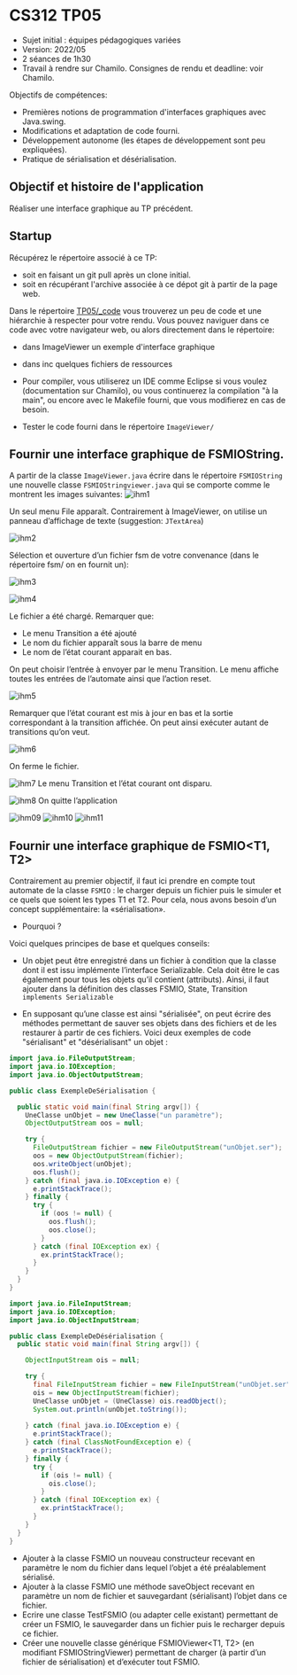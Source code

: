 # CS312 TP05

  * Sujet initial : équipes pédagogiques variées
  * Version: 2022/05
  * 2 séances de 1h30
  * Travail à rendre sur Chamilo. Consignes de rendu et deadline: voir Chamilo.

Objectifs de compétences:
* Premières notions de programmation d'interfaces graphiques avec Java.swing.
* Modifications et adaptation de code fourni.
* Développement autonome (les étapes de développement sont peu expliquées).
* Pratique de sérialisation et désérialisation.

## Objectif et histoire de l'application

Réaliser une interface graphique au TP précédent.

## Startup

Récupérez le répertoire associé à ce TP: 
* soit en faisant un git pull après un clone initial. 
* soit en récupérant l'archive associée à ce dépot git à partir de la page web.

Dans le répertoire [TP05/_code](_code/) vous trouverez un peu de code
et une hiérarchie à respecter pour votre rendu. Vous pouvez naviguer
dans ce code avec votre navigateur web, ou alors directement dans le
répertoire:
* dans ImageViewer un exemple d'interface graphique
* dans inc quelques fichiers de ressources

* Pour compiler, vous utiliserez un IDE comme Eclipse si vous voulez
  (documentation sur Chamilo), ou vous continuerez la compilation "à
  la main", ou encore avec le Makefile fourni, que vous modifierez en
  cas de besoin.


* Tester le code fourni dans le répertoire `ImageViewer/`


## Fournir une interface graphique de FSMIOString. 

A partir de la classe `ImageViewer.java` écrire dans le répertoire `FSMIOString` une nouvelle classe `FSMIOStringviewer.java` qui se comporte comme le montrent les images suivantes:
![ihm1](figs/ihm01.png)

Un seul menu File apparaît.
Contrairement à ImageViewer, on utilise un panneau d’affichage de texte (suggestion: `JTextArea`)

![ihm2](figs/ihm02.png)

Sélection et ouverture d’un fichier fsm de votre convenance (dans le répertoire fsm/ on en fournit un):

![ihm3](figs/ihm03.png)

![ihm4](figs/ihm04.png)

Le fichier a été chargé. Remarquer que:
* Le menu Transition a été ajouté
* Le nom du fichier apparaît sous la barre de menu
* Le nom de l’état courant apparait en bas.

On peut choisir l’entrée à envoyer par le menu Transition. Le menu affiche toutes les entrées de l’automate ainsi que l’action reset. 

![ihm5](figs/ihm05.png)

Remarquer que l’état courant est mis à jour en bas et la sortie correspondant à la transition affichée.
On peut ainsi exécuter autant de transitions qu’on veut.

![ihm6](figs/ihm06.png)

On ferme le fichier.

![ihm7](figs/ihm07.png)
Le menu Transition et l’état courant ont disparu.

![ihm8](figs/ihm08.png)
On quitte l’application


![ihm09](figs/ihm09.png)
![ihm10](figs/ihm10.png)
![ihm11](figs/ihm11.png)




## Fournir une interface graphique de FSMIO<T1, T2>

Contrairement au premier objectif, il faut ici prendre en compte tout automate de la classe `FSMIO` : le charger depuis un fichier puis le simuler et ce quels que soient les types T1 et T2. Pour cela, nous avons besoin d’un concept supplémentaire: la «sérialisation». 

* Pourquoi ? 

Voici quelques principes de base et quelques conseils:

* Un objet peut être enregistré dans un fichier à condition que la classe dont il est issu implémente l’interface Serializable. Cela doit être le cas également pour tous les objets qu’il contient (attributs). Ainsi, il faut ajouter dans la définition des classes FSMIO, State, Transition `implements Serializable`

* En supposant qu’une classe est ainsi "sérialisée", on peut écrire des méthodes permettant de sauver ses objets dans des fichiers et de les restaurer à partir de ces fichiers. Voici deux exemples de code "sérialisant" et "désérialisant" un objet :

```Java
import java.io.FileOutputStream;
import java.io.IOException;
import java.io.ObjectOutputStream;

public class ExempleDeSérialisation {

  public static void main(final String argv[]) {
    UneClasse unObjet = new UneClasse("un paramètre");
    ObjectOutputStream oos = null;

    try {
      FileOutputStream fichier = new FileOutputStream("unObjet.ser");
      oos = new ObjectOutputStream(fichier);
      oos.writeObject(unObjet);
      oos.flush();
    } catch (final java.io.IOException e) {
      e.printStackTrace();
    } finally {
      try {
        if (oos != null) {
          oos.flush();
          oos.close();
        }
      } catch (final IOException ex) {
        ex.printStackTrace();
      }
    }
  }
}
```
```Java
import java.io.FileInputStream;
import java.io.IOException;
import java.io.ObjectInputStream;

public class ExempleDeDésérialisation {
  public static void main(final String argv[]) {

    ObjectInputStream ois = null;

    try {
      final FileInputStream fichier = new FileInputStream("unObjet.ser");
      ois = new ObjectInputStream(fichier);
      UneClasse unObjet = (UneClasse) ois.readObject();
      System.out.println(unObjet.toString());
      
    } catch (final java.io.IOException e) {
      e.printStackTrace();
    } catch (final ClassNotFoundException e) {
      e.printStackTrace();
    } finally {
      try {
        if (ois != null) {
          ois.close();
        }
      } catch (final IOException ex) {
        ex.printStackTrace();
      }
    }
  }
}
```
* Ajouter à la classe FSMIO un nouveau constructeur recevant en paramètre le nom du fichier dans lequel l’objet a été préalablement sérialisé.
* Ajouter à la classe FSMIO une méthode saveObject recevant en paramètre un nom de fichier et sauvegardant (sérialisant) l’objet dans ce fichier.
* Ecrire une classe TestFSMIO (ou adapter celle existant) permettant de créer un FSMIO, le sauvegarder dans un fichier puis le recharger depuis ce fichier.
* Créer une nouvelle classe générique FSMIOViewer<T1, T2> (en modifiant FSMIOStringViewer) permettant de charger (à partir d’un fichier de sérialisation) et d’exécuter tout FSMIO. 
